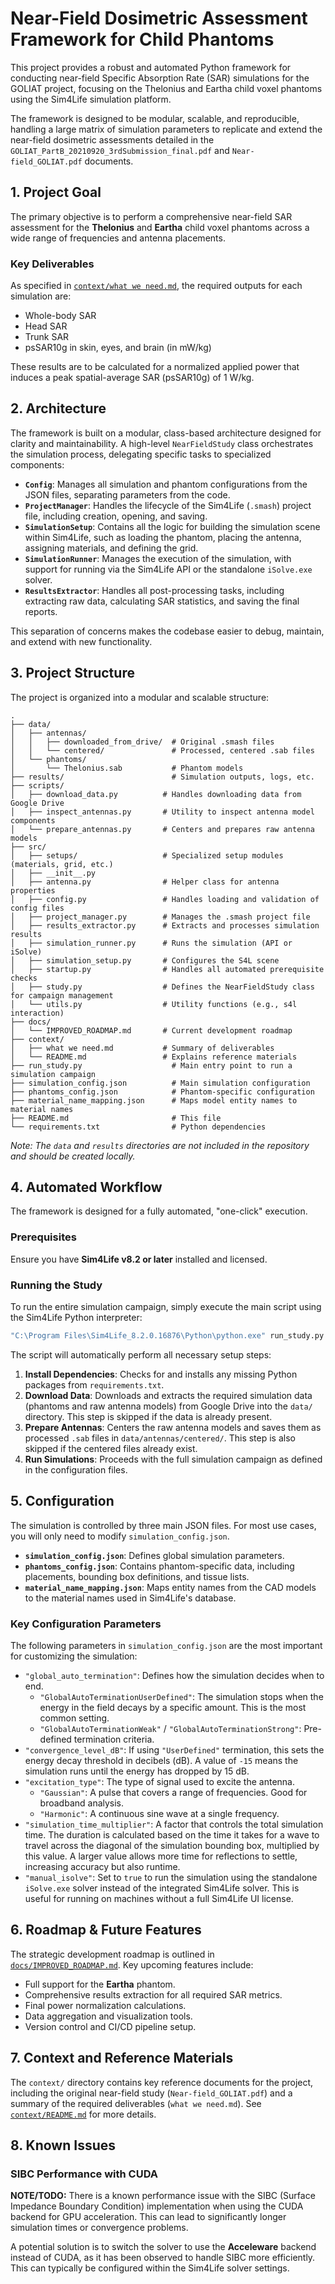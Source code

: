# Near-Field Dosimetric Assessment Framework for Child Phantoms

This project provides a robust and automated Python framework for conducting near-field Specific Absorption Rate (SAR) simulations for the GOLIAT project, focusing on the Thelonius and Eartha child voxel phantoms using the Sim4Life simulation platform.

The framework is designed to be modular, scalable, and reproducible, handling a large matrix of simulation parameters to replicate and extend the near-field dosimetric assessments detailed in the `GOLIAT_PartB_20210920_3rdSubmission_final.pdf` and `Near-field_GOLIAT.pdf` documents.

## 1. Project Goal

The primary objective is to perform a comprehensive near-field SAR assessment for the **Thelonius** and **Eartha** child voxel phantoms across a wide range of frequencies and antenna placements.

### Key Deliverables

As specified in [`context/what we need.md`](context/what%20we%20need.md:1), the required outputs for each simulation are:
- Whole-body SAR
- Head SAR
- Trunk SAR
- psSAR10g in skin, eyes, and brain (in mW/kg)

These results are to be calculated for a normalized applied power that induces a peak spatial-average SAR (psSAR10g) of 1 W/kg.

## 2. Architecture

The framework is built on a modular, class-based architecture designed for clarity and maintainability. A high-level `NearFieldStudy` class orchestrates the simulation process, delegating specific tasks to specialized components:

-   **`Config`**: Manages all simulation and phantom configurations from the JSON files, separating parameters from the code.
-   **`ProjectManager`**: Handles the lifecycle of the Sim4Life (`.smash`) project file, including creation, opening, and saving.
-   **`SimulationSetup`**: Contains all the logic for building the simulation scene within Sim4Life, such as loading the phantom, placing the antenna, assigning materials, and defining the grid.
-   **`SimulationRunner`**: Manages the execution of the simulation, with support for running via the Sim4Life API or the standalone `iSolve.exe` solver.
-   **`ResultsExtractor`**: Handles all post-processing tasks, including extracting raw data, calculating SAR statistics, and saving the final reports.

This separation of concerns makes the codebase easier to debug, maintain, and extend with new functionality.

## 3. Project Structure

The project is organized into a modular and scalable structure:

```
.
├── data/
│   ├── antennas/
│   │   ├── downloaded_from_drive/  # Original .smash files
│   │   └── centered/               # Processed, centered .sab files
│   └── phantoms/
│       └── Thelonius.sab           # Phantom models
├── results/                        # Simulation outputs, logs, etc.
├── scripts/
│   ├── download_data.py          # Handles downloading data from Google Drive
│   ├── inspect_antennas.py       # Utility to inspect antenna model components
│   └── prepare_antennas.py       # Centers and prepares raw antenna models
├── src/
│   ├── setups/                   # Specialized setup modules (materials, grid, etc.)
│   ├── __init__.py
│   ├── antenna.py                # Helper class for antenna properties
│   ├── config.py                 # Handles loading and validation of config files
│   ├── project_manager.py        # Manages the .smash project file
│   ├── results_extractor.py      # Extracts and processes simulation results
│   ├── simulation_runner.py      # Runs the simulation (API or iSolve)
│   ├── simulation_setup.py       # Configures the S4L scene
│   ├── startup.py                # Handles all automated prerequisite checks
│   ├── study.py                  # Defines the NearFieldStudy class for campaign management
│   └── utils.py                  # Utility functions (e.g., s4l interaction)
├── docs/
│   └── IMPROVED_ROADMAP.md       # Current development roadmap
├── context/
│   ├── what we need.md           # Summary of deliverables
│   └── README.md                 # Explains reference materials
├── run_study.py                    # Main entry point to run a simulation campaign
├── simulation_config.json          # Main simulation configuration
├── phantoms_config.json            # Phantom-specific configuration
├── material_name_mapping.json      # Maps model entity names to material names
├── README.md                       # This file
└── requirements.txt                # Python dependencies
```

*Note: The `data` and `results` directories are not included in the repository and should be created locally.*

## 4. Automated Workflow

The framework is designed for a fully automated, "one-click" execution.

### Prerequisites

Ensure you have **Sim4Life v8.2 or later** installed and licensed.

### Running the Study

To run the entire simulation campaign, simply execute the main script using the Sim4Life Python interpreter:

```bash
"C:\Program Files\Sim4Life_8.2.0.16876\Python\python.exe" run_study.py
```

The script will automatically perform all necessary setup steps:
1.  **Install Dependencies**: Checks for and installs any missing Python packages from `requirements.txt`.
2.  **Download Data**: Downloads and extracts the required simulation data (phantoms and raw antenna models) from Google Drive into the `data/` directory. This step is skipped if the data is already present.
3.  **Prepare Antennas**: Centers the raw antenna models and saves them as processed `.sab` files in `data/antennas/centered/`. This step is also skipped if the centered files already exist.
4.  **Run Simulations**: Proceeds with the full simulation campaign as defined in the configuration files.

## 5. Configuration

The simulation is controlled by three main JSON files. For most use cases, you will only need to modify `simulation_config.json`.

-   **`simulation_config.json`**: Defines global simulation parameters.
-   **`phantoms_config.json`**: Contains phantom-specific data, including placements, bounding box definitions, and tissue lists.
-   **`material_name_mapping.json`**: Maps entity names from the CAD models to the material names used in Sim4Life's database.

### Key Configuration Parameters

The following parameters in `simulation_config.json` are the most important for customizing the simulation:

-   `"global_auto_termination"`: Defines how the simulation decides when to end.
    -   `"GlobalAutoTerminationUserDefined"`: The simulation stops when the energy in the field decays by a specific amount. This is the most common setting.
    -   `"GlobalAutoTerminationWeak"` / `"GlobalAutoTerminationStrong"`: Pre-defined termination criteria.
-   `"convergence_level_dB"`: If using `"UserDefined"` termination, this sets the energy decay threshold in decibels (dB). A value of `-15` means the simulation runs until the energy has dropped by 15 dB.
-   `"excitation_type"`: The type of signal used to excite the antenna.
    -   `"Gaussian"`: A pulse that covers a range of frequencies. Good for broadband analysis.
    -   `"Harmonic"`: A continuous sine wave at a single frequency.
-   `"simulation_time_multiplier"`: A factor that controls the total simulation time. The duration is calculated based on the time it takes for a wave to travel across the diagonal of the simulation bounding box, multiplied by this value. A larger value allows more time for reflections to settle, increasing accuracy but also runtime.
-   `"manual_isolve"`: Set to `true` to run the simulation using the standalone `iSolve.exe` solver instead of the integrated Sim4Life solver. This is useful for running on machines without a full Sim4Life UI license.

## 6. Roadmap & Future Features

The strategic development roadmap is outlined in [`docs/IMPROVED_ROADMAP.md`](docs/IMPROVED_ROADMAP.md). Key upcoming features include:
-   Full support for the **Eartha** phantom.
-   Comprehensive results extraction for all required SAR metrics.
-   Final power normalization calculations.
-   Data aggregation and visualization tools.
-   Version control and CI/CD pipeline setup.

## 7. Context and Reference Materials

The `context/` directory contains key reference documents for the project, including the original near-field study (`Near-field_GOLIAT.pdf`) and a summary of the required deliverables (`what we need.md`). See [`context/README.md`](context/README.md) for more details.
## 8. Known Issues

### SIBC Performance with CUDA

**NOTE/TODO:** There is a known performance issue with the SIBC (Surface Impedance Boundary Condition) implementation when using the CUDA backend for GPU acceleration. This can lead to significantly longer simulation times or convergence problems.

A potential solution is to switch the solver to use the **Acceleware** backend instead of CUDA, as it has been observed to handle SIBC more efficiently. This can typically be configured within the Sim4Life solver settings.